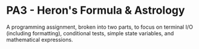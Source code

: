 PA3 - Heron's Formula & Astrology
=================================
A programming assignment, broken into two parts, to focus on terminal I/O (including formatting), conditional tests, simple state variables, and mathematical expressions.

